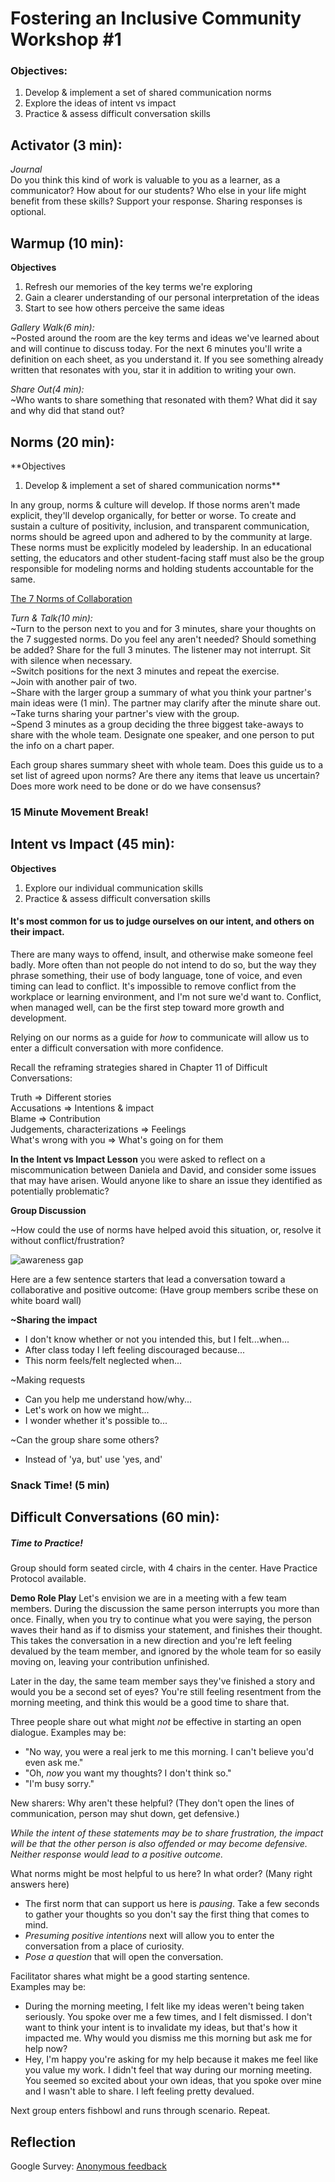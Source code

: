 # Fostering an Inclusive Community Workshop #1

### Objectives:
1) Develop & implement a set of shared communication norms  
2) Explore the ideas of intent vs impact  
3) Practice & assess difficult conversation skills   

## Activator (3 min):  
*Journal*  
Do you think this kind of work is valuable to you as a learner, as a communicator? How about for our students? Who else in your life might benefit from these skills? Support your response. Sharing responses is optional.

## Warmup (10 min):
**Objectives**  
1) Refresh our memories of the key terms we're exploring  
2) Gain a clearer understanding of our personal interpretation of the ideas  
3) Start to see how others perceive the same ideas  

*Gallery Walk(6 min):*  
~Posted around the room are the key terms and ideas we've learned about and will continue to discuss today. For the next 6 minutes you'll write a definition on each sheet, as you understand it. If you see something already written that resonates with you, star it in addition to writing your own.  

*Share Out(4 min):*  
~Who wants to share something that resonated with them? What did it say and why did that stand out?  

## Norms (20 min):
**Objectives
1) Develop & implement a set of shared communication norms**  

In any group, norms & culture will develop. If those norms aren't made explicit, they'll develop organically, for better or worse. To create and sustain a culture of positivity, inclusion, and transparent communication, norms should be agreed upon and adhered to by the community at large. These norms must be explicitly modeled by leadership. In an educational setting, the educators and other student-facing staff must also be the group responsible for modeling norms and holding students accountable for the same.  

[The 7 Norms of Collaboration](https://docs.google.com/a/launchacademy.co/document/d/1w7sw8zIF1IJzBwF-Ld9EJ74wMLqrkC90aEyzzuSEiYk/edit?usp=sharing)  

*Turn & Talk(10 min):*  
~Turn to the person next to you and for 3 minutes, share your thoughts on the 7 suggested norms. Do you feel any aren't needed? Should something be added? Share for the full 3 minutes. The listener may not interrupt. Sit with silence when necessary.  
~Switch positions for the next 3 minutes and repeat the exercise.  
~Join with another pair of two.  
~Share with the larger group a summary of what you think your partner's main ideas were (1 min). The partner may clarify after the minute share out.  
~Take turns sharing your partner's view with the group.  
~Spend 3 minutes as a group deciding the three biggest take-aways to share with the whole team. Designate one speaker, and one person to put the info on a chart paper.  

Each group shares summary sheet with whole team. Does this guide us to a set list of agreed upon norms? Are there any items that leave us uncertain? Does more work need to be done or do we have consensus?

### 15 Minute Movement Break!  

## Intent vs Impact (45 min):
**Objectives**   
1) Explore our individual communication skills
2) Practice & assess difficult conversation skills  

#### It's most common for us to judge ourselves on our intent, and others on their impact.

There are many ways to offend, insult, and otherwise make someone feel badly. More often than not people do not intend to do so, but the way they phrase something, their use of body language, tone of voice, and even timing can lead to conflict. It's impossible to remove conflict from the workplace or learning environment, and I'm not sure we'd want to. Conflict, when managed well, can be the first step toward more growth and development.

Relying on our norms as a guide for *how* to communicate will allow us to enter a difficult conversation with more confidence.

Recall the reframing strategies shared in Chapter 11 of Difficult Conversations:  

Truth => Different stories  
Accusations => Intentions & impact  
Blame => Contribution  
Judgements, characterizations => Feelings  
What's wrong with you => What's going on for them  

**In the Intent vs Impact Lesson** you were asked to reflect on a miscommunication between Daniela and David, and consider some issues that may have arisen. Would anyone like to share an issue they identified as potentially problematic?

**Group Discussion**  

~How could the use of norms have helped avoid this situation, or, resolve it without conflict/frustration?

![awareness gap](http://www.the20project.com/uploads/1/5/6/7/15678964/6829539.jpg?311)   

Here are a few sentence starters that lead a conversation toward a collaborative and positive outcome: (Have group members scribe these on white board wall)

**~Sharing the impact**
* I don't know whether or not you intended this, but I felt...when...  
* After class today I left feeling discouraged because...
* This norm feels/felt neglected when...  

~Making requests  
* Can you help me understand how/why...  
* Let's work on how we might...  
* I wonder whether it's possible to...  

~Can the group share some others?  
* Instead of 'ya, but' use 'yes, and'  


### Snack Time! (5 min)  

## Difficult Conversations (60 min):
##### Time to Practice!  

Group should form seated circle, with 4 chairs in the center. Have Practice Protocol available.

**Demo Role Play**
Let's envision we are in a meeting with a few team members. During the discussion the same person interrupts you more than once. Finally, when you try to continue what you were saying, the person waves their hand as if to dismiss your statement, and finishes their thought. This takes the conversation in a new direction and you're left feeling devalued by the team member, and ignored by the whole team for so easily moving on, leaving your contribution unfinished.

Later in the day, the same team member says they've finished a story and would you be a second set of eyes? You're still feeling resentment from the morning meeting, and think this would be a good time to share that.

Three people share out what might *not* be effective in starting an open dialogue.
  Examples may be:  
  * "No way, you were a real jerk to me this morning. I can't believe you'd even ask me."
  * "Oh, *now* you want my thoughts? I don't think so."
  * "I'm busy sorry."

New sharers: Why aren't these helpful? (They don't open the lines of communication, person may shut down, get defensive.)

*While the intent of these statements may be to share frustration, the impact will be that the other person is also offended or may become defensive. Neither response would lead to a positive outcome.*  

What norms might be most helpful to us here? In what order?
(Many right answers here)

* The first norm that can support us here is *pausing*. Take a few seconds to gather your thoughts so you don't say the first thing that comes to mind.   
* *Presuming positive intentions* next will allow you to enter the conversation from a place of curiosity.
* *Pose a question* that will open the conversation.

Facilitator shares what might be a good starting sentence.  
  Examples may be:  
  * During the morning meeting, I felt like my ideas weren't being taken seriously. You spoke over me a few times, and I felt dismissed. I don't want to think your intent is to invalidate my ideas, but that's how it impacted me. Why would you dismiss me this morning but ask me for help now?
  * Hey, I'm happy you're asking for my help because it makes me feel like you value my work. I didn't feel that way during our morning meeting. You seemed so excited about your own ideas, that you spoke over mine and I wasn't able to share. I left feeling pretty devalued.

Next group enters fishbowl and runs through scenario. Repeat.

## Reflection  
Google Survey:
[Anonymous feedback](https://docs.google.com/a/launchacademy.co/forms/d/13wzEeqebfdDMSX7_ftuFO9OmNn8AKAKqnY_BaOYfyJs/edit)
